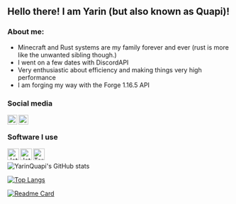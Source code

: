 ## Hello there! I am Yarin (but also known as Quapi)!

### About me:
 - Minecraft and Rust systems are my family forever and ever (rust is more like the unwanted sibling though.)
 - I went on a few dates with DiscordAPI
 - Very enthusiastic about efficiency and making things very high performance 
 - I am forging my way with the Forge 1.16.5 API

### Social media
[<img align="left" alt="YarinQuapi | Twitter" width="22px" src="https://cdn.jsdelivr.net/npm/simple-icons@v3/icons/twitter.svg" />][twitter]
[<img align="left" alt="Quapi | Discord" width="22px" src="https://cdn.jsdelivr.net/npm/simple-icons@v3/icons/discord.svg" />][discord]
<br />

### Software I use
[<img align="left" alt="JetBrains Intellij Ultimate " width="26px" src="https://resources.jetbrains.com/storage/products/intellij-idea/img/meta/intellij-idea_logo_300x300.png" />][intellij]
[<img align="left" alt="JetBrains CLion" width="26px" src="https://resources.jetbrains.com/storage/products/clion/img/meta/clion_logo_300x300.png" />][clion]
[<img align="left" alt="Termius Premium " width="26px" src="https://assets.website-files.com/5c7036349b5477bf13f828cf/5c7036349b547704bbf82a41_brand-preview-1.svg" />][termius]
<br />

![YarinQuapi's GitHub stats](https://github-readme-stats.vercel.app/api?username=YarinQuapi&title_color=ec80ff&hide_border=true&theme=radical&count_private=true)

[![Top Langs](https://github-readme-stats.vercel.app/api/top-langs/?username=YarinQuapi&title_color=ec80ff&hide_border=true&theme=radical)](https://github.com/YarinQuapi/github-readme-stats)

[![Readme Card](https://github-readme-stats.vercel.app/api/pin/?username=YarinQuapi&repo=Waypoints&theme=radical&title_color=ec80ff)](https://github.com/YarinQuapi/Waypoints)

[clion]: https://www.jetbrains.com/clion/
[intellij]: https://www.jetbrains.com/idea/
[twitter]: https://twitter.com/YarinQuapi
[discord]: https://discordapp.com/users/234221636604133378
[termius]: https://termius.com/
